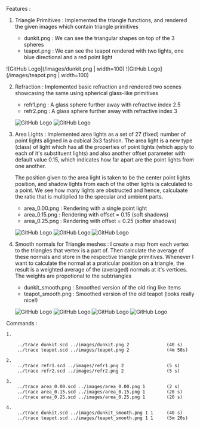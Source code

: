 Features :

1. 
	Triangle Primitives : Implemented the triangle functions, and rendered the 
	given images which contain triangle primitives

	- 	dunkit.png : We can see the triangular shapes on top of the 3 spheres
	- 	teapot.png : We can see the teapot rendered with two lights, one blue directional 
					 and a red point light

![GitHub Logo](/images/dunkit.png | width=100) ![GitHub Logo](/images/teapot.png | width=100)

2.
	Refraction : Implemented basic refraction and rendered two scenes showcasing the same
	using spherical glass-like primitives

	- 	refr1.png : A glass sphere further away with refractive index 2.5
	- 	refr2.png : A glass sphere further away with refractive index 3

	![GitHub Logo](/images/refr1.png) ![GitHub Logo](/images/refr2.png)
3.
	Area Lights : Implemented area lights as a set of 27 (fixed) number of point lights
	aligned in a cubical 3x3 fashion. The area light is a new type (class) of light which has all
	the properties of point lights (which apply to each of it's substituent lights) and 
	also another offset parameter with default value 0.15, which indicates how far apart 
	are the point lights from one another.

	The position given to the area light is taken to be the center point lights position,
	and shadow lights from each of the other lights is calculated to a point. We see how
	many lights are obstructed and hence, calculaate the ratio that is multiplied to the 
	specular and ambient parts.

	- 	area_0.00.png : Rendering with a single point light
	- 	area_0.15.png : Rendering with offset = 0.15 (soft shadows)
	- 	area_0.25.png : Rendering with offset = 0.25 (softer shadows)

	![GitHub Logo](/images/area_0.00.png) ![GitHub Logo](/images/area_0.15.png) ![GitHub Logo](/images/area_0.25.png)

4.
	Smooth normals for Triangle meshes : I create a map from each vertex to the triangles
	that vertex is a part of. Then calculate the average of these normals and store in the
	respective triangle primitives. Whenever I want to calculate the normal at a praticular
	position on a triangle, the result is a weighted average of the (averaged) normals at 
	it's vertices. The weights are propotional to the subtriangles

	- 	dunkit_smooth.png : Smoothed version of the old ring like items
	- 	teapot_smooth.png : Smoothed version of the old teapot (looks really nice!)

	![GitHub Logo](/images/dunkit.png) ![GitHub Logo](/images/dunkit_smooth.png) 
	![GitHub Logo](/images/teapot.png) ![GitHub Logo](/images/teapot_smooth.png)

Commands :
```
1.	

	../trace dunkit.scd ../images/dunkit.png 2 				(40 s)
	../trace teapot.scd ../images/teapot.png 2				(4m 50s)

2.
	../trace refr1.scd ../images/refr1.png 2				(5 s)
	../trace refr2.scd ../images/refr2.png 2				(5 s)

3.
	../trace area_0.00.scd ../images/area_0.00.png 1		(2 s)
	../trace area_0.15.scd ../images/area_0.15.png 1		(20 s)
	../trace area_0.25.scd ../images/area_0.25.png 1		(20 s)

4.
	../trace dunkit.scd ../images/dunkit_smooth.png 1 1		(40 s)
	../trace teapot.scd ../images/teapot_smooth.png 1 1 	(5m 20s)
```